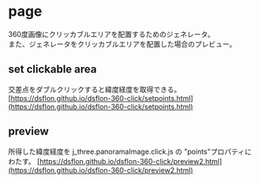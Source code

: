 # page
360度画像にクリッカブルエリアを配置するためのジェネレータ。  
また、ジェネレータをクリッカブルエリアを配置した場合のプレビュー。

## set clickable area
交差点をダブルクリックすると緯度経度を取得できる。
[https://dsflon.github.io/dsflon-360-click/setpoints.html](https://dsflon.github.io/dsflon-360-click/setpoints.html)


## preview
所得した緯度経度を j_three.panoramaImage.click.js の "points"プロパティにわたす。
[https://dsflon.github.io/dsflon-360-click/preview2.html](https://dsflon.github.io/dsflon-360-click/preview2.html)
